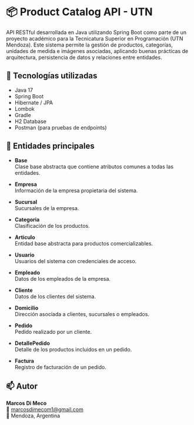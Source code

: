 # 📦 Product Catalog API - UTN

API RESTful desarrollada en Java utilizando Spring Boot como parte de un proyecto académico para la Tecnicatura Superior en Programación (UTN Mendoza). Este sistema permite la gestión de productos, categorías, unidades de medida e imágenes asociadas, aplicando buenas prácticas de arquitectura, persistencia de datos y relaciones entre entidades.

## 📌 Tecnologías utilizadas

- Java 17
- Spring Boot
- Hibernate / JPA
- Lombok
- Gradle
- H2 Database
- Postman (para pruebas de endpoints)

## 📖 Entidades principales

- **Base**  
  Clase base abstracta que contiene atributos comunes a todas las entidades.

- **Empresa**  
  Información de la empresa propietaria del sistema.

- **Sucursal**  
  Sucursales de la empresa.
  
- **Categoria**  
  Clasificación de los productos.

- **Articulo**  
  Entidad base abstracta para productos comercializables.
  
- **Usuario**  
  Usuarios del sistema con credenciales de acceso.
  
- **Empleado**  
  Datos de los empleados de la empresa.
  
- **Cliente**  
  Datos de los clientes del sistema.

- **Domicilio**  
  Dirección asociada a clientes, sucursales o empleados.

- **Pedido**  
  Pedido realizado por un cliente.

- **DetallePedido**  
  Detalle de los productos incluidos en un pedido.

- **Factura**  
  Registro de facturación de un pedido.

## 📫 Autor

**Marcos Di Meco**  
📧 marcosdimecom1@gmail.com  
📍 Mendoza, Argentina
